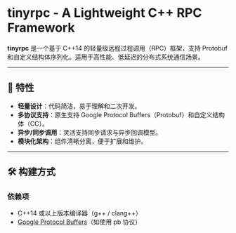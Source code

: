 # tinyrpc - A Lightweight C++ RPC Framework

**tinyrpc** 是一个基于 C++14 的轻量级远程过程调用（RPC）框架，支持 Protobuf 和自定义结构体序列化。适用于高性能、低延迟的分布式系统通信场景。

---

## 📌 特性

- **轻量设计**：代码简洁，易于理解和二次开发。
- **多协议支持**：原生支持 Google Protocol Buffers（Protobuf）和自定义结构体（CC）。
- **异步/同步调用**：灵活支持同步请求与异步回调模型。
- **模块化架构**：组件清晰分离，便于扩展和维护。

---

## 🛠️ 构建方式

### 依赖项

- C++14 或以上版本编译器（g++ / clang++）
- [Google Protocol Buffers](https://developers.google.com/protocol-buffers)（如使用 pb 协议）
